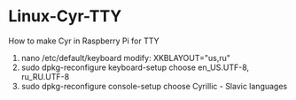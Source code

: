 # Linux-Cyr-TTY
How to make Cyr in Raspberry Pi for TTY

1) nano /etc/default/keyboard
  modify: XKBLAYOUT="us,ru"
2) sudo dpkg-reconfigure keyboard-setup
  choose en_US.UTF-8, ru_RU.UTF-8
3) sudo dpkg-reconfigure console-setup
  choose Cyrillic - Slavic languages
